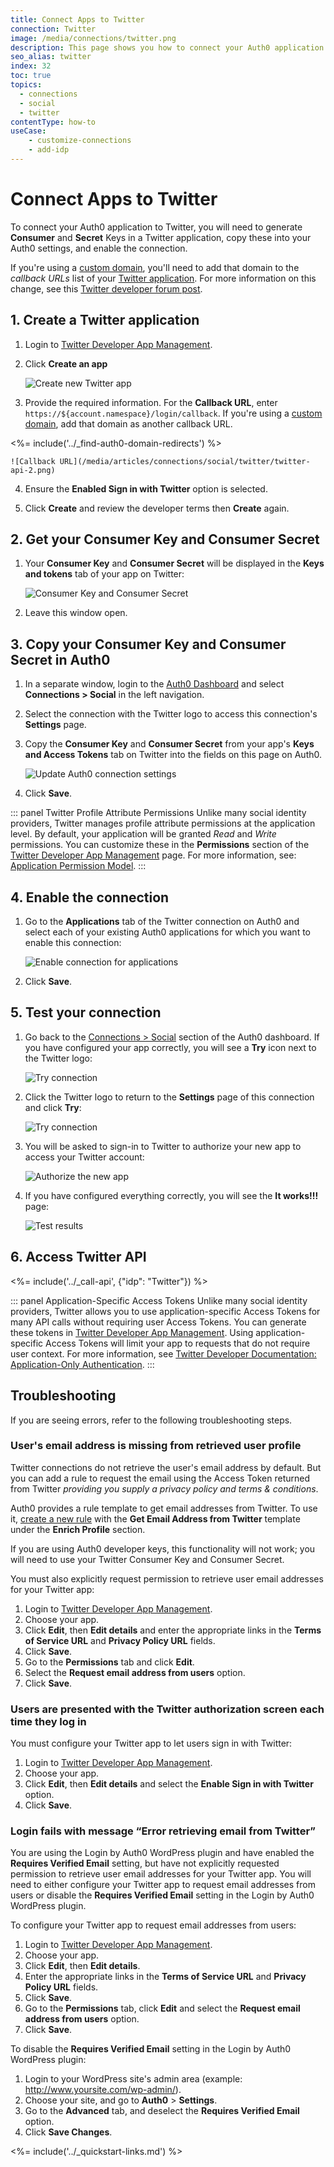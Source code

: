 ```yaml
---
title: Connect Apps to Twitter
connection: Twitter
image: /media/connections/twitter.png
description: This page shows you how to connect your Auth0 application to Twitter. You will need to generate keys, copy these into your Auth0 settings, and enable the connection.
seo_alias: twitter
index: 32
toc: true
topics:
  - connections
  - social
  - twitter
contentType: how-to
useCase:
    - customize-connections
    - add-idp
---
```


# Connect Apps to Twitter

To connect your Auth0 application to Twitter, you will need to generate **Consumer** and **Secret** Keys in a Twitter application, copy these into your Auth0 settings, and enable the connection.

If you're using a [custom domain](/custom-domains), you'll need to add that domain to the <dfn data-key="callback">callback URLs</dfn> list of your [Twitter application](https://developer.twitter.com/en/apps/create). For more information on this change, see this [Twitter developer forum post](https://twittercommunity.com/t/action-required-sign-in-with-twitter-users-must-whitelist-callback-urls/105342).

## 1. Create a Twitter application

1. Login to [Twitter Developer App Management](https://developer.twitter.com/en/apps).

2. Click **Create an app**

    ![Create new Twitter app](/media/articles/connections/social/twitter/twitter-api-1.png)

3. Provide the required information. For the **Callback URL**, enter `https://${account.namespace}/login/callback`. If you're using a [custom domain](/custom-domains), add that domain as another callback URL. 

<%= include('../_find-auth0-domain-redirects') %>

    ![Callback URL](/media/articles/connections/social/twitter/twitter-api-2.png)

4. Ensure the **Enabled Sign in with Twitter** option is selected. 

5. Click **Create** and review the developer terms then **Create** again.

## 2. Get your Consumer Key and Consumer Secret

1. Your **Consumer Key** and **Consumer Secret** will be displayed in the **Keys and tokens** tab of your app on Twitter:

    ![Consumer Key and Consumer Secret](/media/articles/connections/social/twitter/twitter-api-3.png)

2. Leave this window open.

## 3. Copy your Consumer Key and Consumer Secret in Auth0

1. In a separate window, login to the [Auth0 Dashboard](${manage_url}) and select **Connections > Social** in the left navigation.

2. Select the connection with the Twitter logo to access this connection's **Settings** page.

3. Copy the **Consumer Key** and **Consumer Secret** from your app's **Keys and Access Tokens** tab on Twitter into the fields on this page on Auth0.

    ![Update Auth0 connection settings](/media/articles/connections/social/twitter/twitter-api-4.png)

4. Click **Save**.

::: panel Twitter Profile Attribute Permissions
Unlike many social identity providers, Twitter manages profile attribute permissions at the application level. By default, your application will be granted *Read* and *Write* permissions. You can customize these in the **Permissions** section of the [Twitter Developer App Management](https://developer.twitter.com/en/apps) page. For more information, see: [Application Permission Model](https://dev.twitter.com/oauth/overview/application-permission-model).
:::

## 4. Enable the connection

1. Go to the **Applications** tab of the Twitter connection on Auth0 and select each of your existing Auth0 applications for which you want to enable this connection:

    ![Enable connection for applications](/media/articles/connections/social/twitter/twitter-api-5.png)

2. Click **Save**.

## 5. Test your connection

1. Go back to the [Connections > Social](${manage_url}/#/connections/social) section of the Auth0 dashboard. If you have configured your app correctly, you will see a **Try** icon next to the Twitter logo:

    ![Try connection](/media/articles/connections/social/twitter/twitter-api-6.png)

2. Click the Twitter logo to return to the **Settings** page of this connection and click **Try**:

    ![Try connection](/media/articles/connections/social/twitter/twitter-api-7.png)

3. You will be asked to sign-in to Twitter to authorize your new app to access your Twitter account:

    ![Authorize the new app](/media/articles/connections/social/twitter/twitter-api-8.png)

4. If you have configured everything correctly, you will see the **It works!!!** page:

    ![Test results](/media/articles/connections/social/twitter/twitter-api-9.png)

## 6. Access Twitter API

<%= include('../_call-api', {"idp": "Twitter"}) %>


::: panel Application-Specific Access Tokens
Unlike many social identity providers, Twitter allows you to use application-specific Access Tokens for many API calls without requiring user Access Tokens. You can generate these tokens in [Twitter Developer App Management](https://developer.twitter.com/en/apps). Using application-specific Access Tokens will limit your app to requests that do not require user context. For more information, see [Twitter Developer Documentation: Application-Only Authentication](https://developer.twitter.com/en/docs/basics/authentication/overview/application-only.html).
:::

## Troubleshooting

If you are seeing errors, refer to the following troubleshooting steps.

### User's email address is missing from retrieved user profile

Twitter connections do not retrieve the user's email address by default. But you can add a rule to request the email using the Access Token returned from Twitter *providing you supply a privacy policy and terms & conditions*.

Auth0 provides a rule template to get email addresses from Twitter. To use it, [create a new rule](${manage_url}/#/rules/create) with the **Get Email Address from Twitter** template under the **Enrich Profile** section.

If you are using Auth0 developer keys, this functionality will not work; you will need to use your Twitter Consumer Key and Consumer Secret.

You must also explicitly request permission to retrieve user email addresses for your Twitter app:

1. Login to [Twitter Developer App Management](https://developer.twitter.com/en/apps).
1. Choose your app.
1. Click **Edit**, then **Edit details** and enter the appropriate links in the **Terms of Service URL** and **Privacy Policy URL** fields.
1. Click **Save**.
1. Go to the **Permissions** tab and click **Edit**.
1. Select the **Request email address from users** option.
1. Click **Save**.


### Users are presented with the Twitter authorization screen each time they log in

You must configure your Twitter app to let users sign in with Twitter:

1. Login to [Twitter Developer App Management](https://developer.twitter.com/en/apps).
1. Choose your app.
1. Click **Edit**, then **Edit details** and select the **Enable Sign in with Twitter** option.
1. Click **Save**.


### Login fails with message “Error retrieving email from Twitter”

You are using the Login by Auth0 WordPress plugin and have enabled the **Requires Verified Email** setting, but have not explicitly requested permission to retrieve user email addresses for your Twitter app. You will need to either configure your Twitter app to request email addresses from users or disable the **Requires Verified Email** setting in the Login by Auth0 WordPress plugin.

To configure your Twitter app to request email addresses from users:

1. Login to [Twitter Developer App Management](https://developer.twitter.com/en/apps).
1. Choose your app.
1. Click **Edit**, then **Edit details**.
1. Enter the appropriate links in the **Terms of Service URL** and **Privacy Policy URL** fields.
1. Click **Save**.
1. Go to the **Permissions** tab, click **Edit** and select the **Request email address from users** option.
1. Click **Save**.

To disable the **Requires Verified Email** setting in the Login by Auth0 WordPress plugin:

1. Login to your WordPress site's admin area (example: http://www.yoursite.com/wp-admin/).
1. Choose your site, and go to **Auth0** > **Settings**.
1. Go to the **Advanced** tab, and deselect the **Requires Verified Email** option.
1. Click **Save Changes**.



<%= include('../_quickstart-links.md') %>

